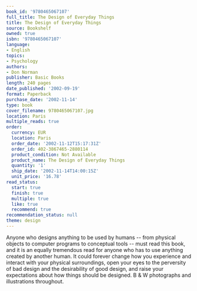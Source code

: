```yaml
---
book_id: '9780465067107'
full_title: The Design of Everyday Things
title: The Design of Everyday Things
source: Bookshelf
owned: true
isbn: '9780465067107'
language:
- English
topics:
- Psychology
authors:
- Don Norman
publisher: Basic Books
length: 240 pages
date_published: '2002-09-19'
format: Paperback
purchase_date: '2002-11-14'
type: book
cover_filename: 9780465067107.jpg
location: Paris
multiple_reads: true
order:
  currency: EUR
  location: Paris
  order_date: '2002-11-12T15:17:31Z'
  order_id: 402-3867465-2880114
  product_condition: Not Available
  product_name: The Design of Everyday Things
  quantity: '1'
  ship_date: '2002-11-14T14:00:15Z'
  unit_price: '16.78'
read_status:
  start: true
  finish: true
  multiple: true
  like: true
  recommend: true
recommendation_status: null
theme: design
---
```

Anyone who designs anything to be used by humans -- from physical objects to computer programs to conceptual tools -- must read this book, and it is an equally tremendous read for anyone who has to use anything created by another human. It could forever change how you experience and interact with your physical surroundings, open your eyes to the perversity of bad design and the desirability of good design, and raise your expectations about how things should be designed.
B & W photographs and illustrations throughout.


